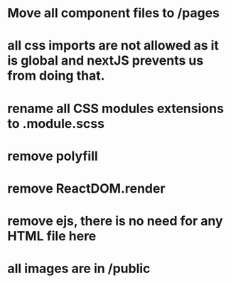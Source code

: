 # Move all component files to /pages
# all css imports are not allowed as it is global and nextJS prevents us from doing that.
# rename all CSS modules extensions to .module.scss
# remove polyfill
# remove ReactDOM.render
# remove ejs, there is no need for any HTML file here
# all images are in /public
